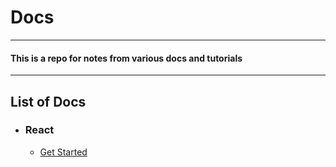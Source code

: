 # Docs

---
#### This is a repo for notes from various docs and tutorials
---

## List of Docs
- ### React
    - [Get Started](https://react.dev/learn)